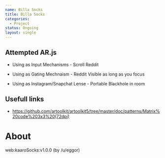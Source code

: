 ```yaml
---
name: Billa Socks
title: Billa Socks
categories:
  - Project
status: Ongoing
layout: single
---
```



## Attempted AR.js
* Using as Input Mechanisms - Scroll Reddit

* Using as Gating Mechnaism - Reddit Visible as long as you focus

* Using as Instagram/Snapchat Lense - Portable Blackhole in room



## Usefull links
* https://github.com/artoolkit/artoolkit5/tree/master/doc/patterns/Matrix%20code%203x3%20(72dpi)

# About
web:kaaroSocks:v1.0.0 (by /u/eggor)